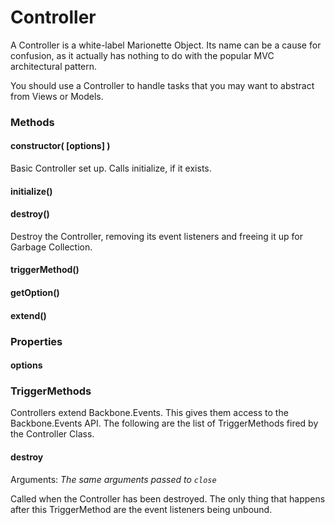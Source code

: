 # Controller

A Controller is a white-label Marionette Object. Its name can be a cause for
confusion, as it actually has nothing to do with the popular MVC architectural pattern.

You should use a Controller to handle tasks that you may want to abstract from Views or Models.

### Methods

#### constructor( [options] )

Basic Controller set up. Calls initialize, if it exists. 

#### initialize()

#### destroy()

Destroy the Controller, removing its event listeners and freeing it up for Garbage
Collection.

#### triggerMethod()

#### getOption()

#### extend()

### Properties

#### options

### TriggerMethods

Controllers extend Backbone.Events. This gives them access to the Backbone.Events API. The following
are the list of TriggerMethods fired by the Controller Class.
 
#### destroy  
Arguments: *The same arguments passed to `close`*

Called when the Controller has been destroyed. The only thing that happens after this
TriggerMethod are the event listeners being unbound.
